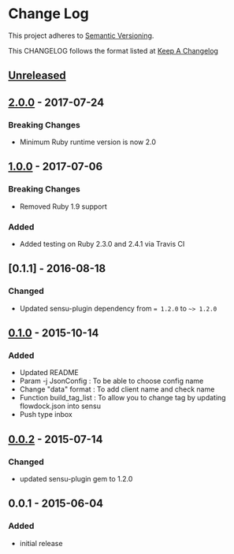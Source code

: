 # Change Log
This project adheres to [Semantic Versioning](http://semver.org/).

This CHANGELOG follows the format listed at [Keep A Changelog](http://keepachangelog.com/)

## [Unreleased]

## [2.0.0] - 2017-07-24
### Breaking Changes
- Minimum Ruby runtime version is now 2.0

## [1.0.0] - 2017-07-06
### Breaking Changes
- Removed Ruby 1.9 support

### Added
- Added testing on Ruby 2.3.0 and 2.4.1 via Travis CI

## [0.1.1] - 2016-08-18
### Changed
- Updated sensu-plugin dependency from `= 1.2.0` to `~> 1.2.0`

## [0.1.0] - 2015-10-14
### Added
- Updated README
- Param -j JsonConfig : To be able to choose config name
- Change "data" format : To add client name and check name
- Function build_tag_list : To allow you to change tag by updating flowdock.json into sensu
- Push type inbox

## [0.0.2] - 2015-07-14
### Changed
- updated sensu-plugin gem to 1.2.0

## 0.0.1 - 2015-06-04
### Added
- initial release

[Unreleased]: https://github.com/sensu-plugins/sensu-plugins-flowdock/compare/2.0.0...HEAD
[2.0.0]: https://github.com/sensu-plugins/sensu-plugins-flowdock/compare/1.0.0...2.0.0
[1.0.0]: https://github.com/sensu-plugins/sensu-plugins-flowdock/compare/0.1.1...1.0.0
[0.1.0]: https://github.com/sensu-plugins/sensu-plugins-flowdock/compare/0.1.0...0.1.1
[0.1.0]: https://github.com/sensu-plugins/sensu-plugins-flowdock/compare/0.0.2...0.1.0
[0.0.2]: https://github.com/sensu-plugins/sensu-plugins-flowdock/compare/0.0.1...0.0.2

